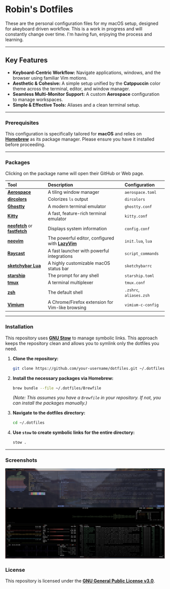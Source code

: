 # **Robin's Dotfiles**

These are the personal configuration files for my macOS setup, designed for akeyboard driven workflow. This is a work in progress and will constantly change over time. I'm having fun, enjoying the process and learning.

---

## **Key Features**

- **Keyboard-Centric Workflow:** Navigate applications, windows, and the browser using familiar Vim motions.
- **Aesthetic & Cohesive:** A simple setup unified by the **Catppuccin** color theme across the terminal, editor, and window manager.
- **Seamless Multi-Monitor Support:** A custom **Aerospace** configuration to manage workspaces.
- **Simple & Effective Tools:** Aliases and a clean terminal setup.

---

### **Prerequisites**

This configuration is specifically tailored for **macOS** and relies on [**Homebrew**](https://brew.sh/) as its package manager. Please ensure you have it installed before proceeding.

---

### **Packages**

Clicking on the package name will open their GitHub or Web page.

| Tool                                                                                                                  | Description                                                                  | Configuration           |
| :-------------------------------------------------------------------------------------------------------------------- | :--------------------------------------------------------------------------- | :---------------------- |
| [**Aerospace**](github.com/nikitabobko/AeroSpace)                                                                     | A tiling window manager                                                      | `aerospace.toml`        |
| [**dircolors**](https://github.com/gibbling/dircolors)                                                                | Colorizes `ls` output                                                        | `dircolors`             |
| [**Ghostty**](https://ghostty.org/docs)                                                                               | A modern terminal emulator                                                   | `ghostty.conf`          |
| [**Kitty**](https://sw.kovidgoyal.net/kitty/)                                                                         | A fast, feature-rich terminal emulator                                       | `kitty.conf`            |
| [**neofetch**](https://github.com/dylanaraps/neofetch) or [**fastfetch**](https://github.com/fastfetch-cli/fastfetch) | Displays system information                                                  | `config.conf`           |
| [**neovim**](https://neovim.io/)                                                                                      | The powerful editor, configured with [**LazyVim**](https://www.lazyvim.org/) | `init.lua`, `lua`       |
| [**Raycast**](https://www.raycast.com/)                                                                               | A fast launcher with powerful integrations                                   | `script_commands`       |
| [**sketchybar Lua**](https://github.com/FelixKratz/SbarLua)                                                           | A highly customizable macOS status bar                                       | `sketchybarrc`          |
| [**starship**](https://starship.rs/)                                                                                  | The prompt for any shell                                                     | `starship.toml`         |
| [**tmux**](https://github.com/tmux/tmux)                                                                              | A terminal multiplexer                                                       | `tmux.conf`             |
| [**zsh**](https://ohmyz.sh/)                                                                                          | The default shell                                                            | `.zshrc`, `aliases.zsh` |
| [**Vimium**](https://vimium.github.io/)                                                                               | A Chrome/Firefox extension for Vim-like browsing                             | `vimium-c-config`       |

---

### **Installation**

This repository uses **[GNU Stow](https://www.gnu.org/software/stow/)** to manage symbolic links. This approach keeps the repository clean and allows you to symlink only the dotfiles you need.

1. **Clone the repository:**

   ```bash
   git clone https://github.com/your-username/dotfiles.git ~/.dotfiles
   ```

2. **Install the necessary packages via Homebrew:**

   ```bash
   brew bundle --file ~/.dotfiles/Brewfile
   ```

   _(Note: This assumes you have a `Brewfile` in your repository. If not, you can install the packages manually.)_

3. **Navigate to the dotfiles directory:**

   ```bash
   cd ~/.dotfiles
   ```

4. **Use `stow` to create symbolic links for the entire directory:**

   ```bash
   stow .
   ```

---

### **Screenshots**

![Desktop](example.png)

### **License**

This repository is licensed under the **[GNU General Public License v3.0](https://www.gnu.org/licenses/gpl-3.0.en.html)**.
